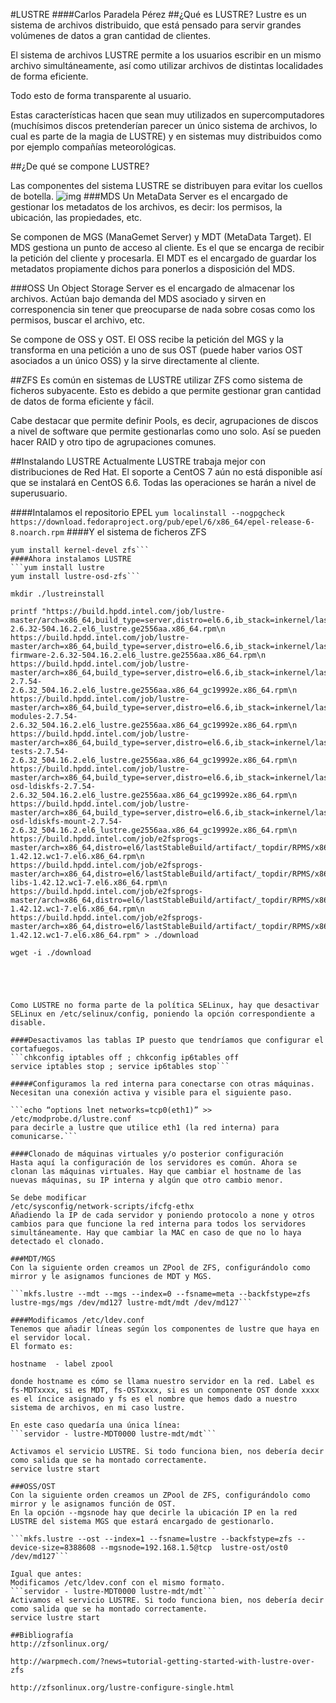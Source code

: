 #LUSTRE
####Carlos Paradela Pérez
##¿Qué es LUSTRE?
Lustre es un sistema de archivos distribuido, que está pensado para servir grandes volúmenes de datos a gran cantidad de clientes.

El sistema de archivos LUSTRE permite a los usuarios escribir en un mismo archivo simultáneamente, así como utilizar archivos de distintas localidades de forma eficiente.

Todo esto de forma transparente al usuario.

Estas características hacen que sean muy utilizados en supercomputadores (muchísimos discos pretenderían parecer un único sistema de archivos, lo cual es parte de la magia de LUSTRE) y en sistemas muy distribuidos como por ejemplo compañías meteorológicas.

##¿De qué se compone LUSTRE?

Las componentes del sistema LUSTRE se distribuyen para evitar los cuellos de botella.
![img](https://wiki.hpdd.intel.com/download/attachments/6586950/basic_layout.png?version=5&modificationDate=1304324082000&api=v2)
###MDS
Un MetaData Server es el encargado de gestionar los metadatos de los archivos, es decir: los permisos, la ubicación, las propiedades, etc.

Se componen de MGS (ManaGemet Server) y MDT (MetaData Target).
El MDS gestiona un punto de acceso al cliente. Es el que se encarga de recibir la petición del cliente y procesarla.
El MDT es el encargado de guardar los metadatos propiamente dichos para ponerlos a disposición del MDS.

###OSS
Un Object Storage Server es el encargado de almacenar los archivos. Actúan bajo demanda del MDS asociado y sirven en corresponencia sin tener que preocuparse de nada sobre cosas como los permisos, buscar el archivo, etc.

Se compone de OSS y OST.
El OSS recibe la petición del MGS y la transforma en una petición a uno de sus OST (puede haber varios OST asociados a un único OSS) y la sirve directamente al cliente.

##ZFS
Es común en sistemas de LUSTRE utilizar ZFS como sistema de ficheros subyacente. Esto es debido a que permite gestionar gran cantidad de datos de forma eficiente y fácil.

Cabe destacar que permite definir Pools, es decir, agrupaciones de discos a nivel de software que permite gestionarlas como uno solo. Así se pueden hacer RAID y otro tipo de agrupaciones comunes.

##Instalando LUSTRE
Actualmente LUSTRE trabaja mejor con distribuciones de Red Hat. El soporte a CentOS 7 aún no está disponible así que se instalará en CentOS 6.6. Todas las operaciones se harán a nivel de superusuario.

####Intalamos el repositorio EPEL
```yum localinstall --nogpgcheck https://download.fedoraproject.org/pub/epel/6/x86_64/epel-release-6-8.noarch.rpm```
####Y el sistema de ficheros ZFS
```yum localinstall --nogpgcheck http://archive.zfsonlinux.org/epel/zfs-release.el6.noarch.rpm
yum install kernel-devel zfs```
####Ahora instalamos LUSTRE
```yum install lustre
yum install lustre-osd-zfs```

mkdir ./lustreinstall

printf "https://build.hpdd.intel.com/job/lustre-master/arch=x86_64,build_type=server,distro=el6.6,ib_stack=inkernel/lastStableBuild/artifact/artifacts/RPMS/x86_64/kernel-2.6.32-504.16.2.el6_lustre.ge2556aa.x86_64.rpm\n
https://build.hpdd.intel.com/job/lustre-master/arch=x86_64,build_type=server,distro=el6.6,ib_stack=inkernel/lastStableBuild/artifact/artifacts/RPMS/x86_64/kernel-firmware-2.6.32-504.16.2.el6_lustre.ge2556aa.x86_64.rpm\n
https://build.hpdd.intel.com/job/lustre-master/arch=x86_64,build_type=server,distro=el6.6,ib_stack=inkernel/lastStableBuild/artifact/artifacts/RPMS/x86_64/lustre-2.7.54-2.6.32_504.16.2.el6_lustre.ge2556aa.x86_64_gc19992e.x86_64.rpm\n
https://build.hpdd.intel.com/job/lustre-master/arch=x86_64,build_type=server,distro=el6.6,ib_stack=inkernel/lastStableBuild/artifact/artifacts/RPMS/x86_64/lustre-modules-2.7.54-2.6.32_504.16.2.el6_lustre.ge2556aa.x86_64_gc19992e.x86_64.rpm\n
https://build.hpdd.intel.com/job/lustre-master/arch=x86_64,build_type=server,distro=el6.6,ib_stack=inkernel/lastStableBuild/artifact/artifacts/RPMS/x86_64/lustre-tests-2.7.54-2.6.32_504.16.2.el6_lustre.ge2556aa.x86_64_gc19992e.x86_64.rpm\n
https://build.hpdd.intel.com/job/lustre-master/arch=x86_64,build_type=server,distro=el6.6,ib_stack=inkernel/lastStableBuild/artifact/artifacts/RPMS/x86_64/lustre-osd-ldiskfs-2.7.54-2.6.32_504.16.2.el6_lustre.ge2556aa.x86_64_gc19992e.x86_64.rpm\n
https://build.hpdd.intel.com/job/lustre-master/arch=x86_64,build_type=server,distro=el6.6,ib_stack=inkernel/lastStableBuild/artifact/artifacts/RPMS/x86_64/lustre-osd-ldiskfs-mount-2.7.54-2.6.32_504.16.2.el6_lustre.ge2556aa.x86_64_gc19992e.x86_64.rpm\n
https://build.hpdd.intel.com/job/e2fsprogs-master/arch=x86_64,distro=el6/lastStableBuild/artifact/_topdir/RPMS/x86_64/e2fsprogs-1.42.12.wc1-7.el6.x86_64.rpm\n
https://build.hpdd.intel.com/job/e2fsprogs-master/arch=x86_64,distro=el6/lastStableBuild/artifact/_topdir/RPMS/x86_64/e2fsprogs-libs-1.42.12.wc1-7.el6.x86_64.rpm\n
https://build.hpdd.intel.com/job/e2fsprogs-master/arch=x86_64,distro=el6/lastStableBuild/artifact/_topdir/RPMS/x86_64/libss-1.42.12.wc1-7.el6.x86_64.rpm\n
https://build.hpdd.intel.com/job/e2fsprogs-master/arch=x86_64,distro=el6/lastStableBuild/artifact/_topdir/RPMS/x86_64/libcom_err-1.42.12.wc1-7.el6.x86_64.rpm" > ./download

wget -i ./download





Como LUSTRE no forma parte de la política SELinux, hay que desactivar SELinux en /etc/selinux/config, poniendo la opción correspondiente a disable.

####Desactivamos las tablas IP puesto que tendríamos que configurar el cortafuegos.
```chkconfig iptables off ; chkconfig ip6tables off
service iptables stop ; service ip6tables stop```

#####Configuramos la red interna para conectarse con otras máquinas. 
Necesitan una conexión activa y visible para el siguiente paso.

```echo “options lnet networks=tcp0(eth1)” >> /etc/modprobe.d/lustre.conf    
para decirle a lustre que utilice eth1 (la red interna) para comunicarse.```

####Clonado de máquinas virtuales y/o posterior configuración
Hasta aquí la configuración de los servidores es común. Ahora se clonan las máquinas virtuales. Hay que cambiar el hostname de las nuevas máquinas, su IP interna y algún que otro cambio menor.

Se debe modificar
/etc/sysconfig/network-scripts/ifcfg-ethx
Añadiendo la IP de cada servidor y poniendo protocolo a none y otros cambios para que funcione la red interna para todos los servidores simultáneamente. Hay que cambiar la MAC en caso de que no lo haya detectado el clonado.

###MDT/MGS
Con la siguiente orden creamos un ZPool de ZFS, configurándolo como mirror y le asignamos funciones de MDT y MGS.  

```mkfs.lustre --mdt --mgs --index=0 --fsname=meta --backfstype=zfs lustre-mgs/mgs /dev/md127 lustre-mdt/mdt /dev/md127```

####Modificamos /etc/ldev.conf
Tenemos que añadir líneas según los componentes de lustre que haya en el servidor local.
El formato es:

hostname  - label zpool

donde hostname es cómo se llama nuestro servidor en la red. Label es fs-MDTxxxx, si es MDT, fs-OSTxxxx, si es un componente OST donde xxxx es el íncice asignado y fs es el nombre que hemos dado a nuestro sistema de archivos, en mi caso lustre.

En este caso quedaría una única línea:
```servidor - lustre-MDT0000 lustre-mdt/mdt```

Activamos el servicio LUSTRE. Si todo funciona bien, nos debería decir como salida que se ha montado correctamente.
service lustre start 

###OSS/OST
Con la siguiente orden creamos un ZPool de ZFS, configurándolo como mirror y le asignamos función de OST.
En la opción --mgsnode hay que decirle la ubicación IP en la red LUSTRE del sistema MGS que estará encargado de gestionarlo.

```mkfs.lustre --ost --index=1 --fsname=lustre --backfstype=zfs --device-size=8388608 --mgsnode=192.168.1.5@tcp  lustre-ost/ost0 /dev/md127```

Igual que antes:
Modificamos /etc/ldev.conf con el mismo formato.
```servidor - lustre-MDT0000 lustre-mdt/mdt```
Activamos el servicio LUSTRE. Si todo funciona bien, nos debería decir como salida que se ha montado correctamente.
service lustre start 

##Bibliografía
http://zfsonlinux.org/

http://warpmech.com/?news=tutorial-getting-started-with-lustre-over-zfs

http://zfsonlinux.org/lustre-configure-single.html
